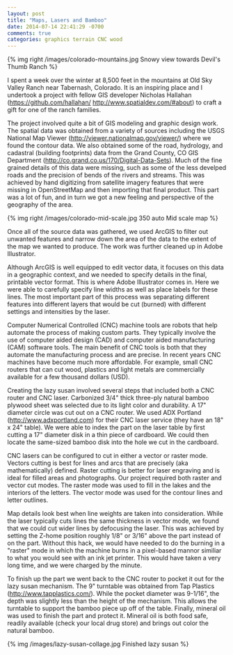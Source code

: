 ```yaml
---
layout: post
title: "Maps, Lasers and Bamboo"
date: 2014-07-14 22:41:29 -0700
comments: true
categories: graphics terrain CNC wood
---
```

{% img right /images/colorado-mountains.jpg Snowy view towards Devil's Thumb Ranch %}

I spent a week over the winter at 8,500 feet in the mountains at Old Sky Valley Ranch near Tabernash, Colorado. It is an inspiring place and I undertook a project with fellow GIS developer Nicholas Hallahan (https://github.com/hallahan/ http://www.spatialdev.com/#about) to craft a gift for one of the ranch families.

The project involved quite a bit of GIS modeling and graphic design work. The spatial data was obtained from a variety of sources including the USGS National Map Viewer (http://viewer.nationalmap.gov/viewer/) where we found the contour data. We also obtained some of the road, hydrology, and cadastral (building footprints) data from the Grand County, CO GIS Department (http://co.grand.co.us/170/Digital-Data-Sets). Much of the fine grained details of this data were missing, such as some of the less develped roads and the precision of bends of the rivers and streams. This was achieved by hand digitizing from satellite imagery features that were missing in OpenStreetMap and then importing that final product. This part was a lot of fun, and in turn we got a new feeling and perspective of the geography of the area.

{% img right /images/colorado-mid-scale.jpg 350 auto Mid scale map %}

Once all of the source data was gathered, we used ArcGIS to filter out unwanted features and narrow down the area of the data to the extent of the map we wanted to produce. The work was further cleaned up in Adobe Illustrator.

Although ArcGIS is well equipped to edit vector data, it focuses on this data in a geographic context, and we needed to specify details in the final, printable vector format. This is where Adobe Illustrator comes in. Here we were able to carefully specify line widths as well as place labels for these lines. The most important part of this process was separating different features into different layers that would be cut (burned) with different settings and intensities by the laser.

Computer Numerical Controlled (CNC) machine tools are robots that help automate the process of making custom parts. They typically involve the use of computer aided design (CAD) and computer aided manufacturing (CAM) software tools. The main benefit of CNC tools is both that they automate the manufacturing process and are precise. In recent years CNC machines have become much more affordable. For example, small CNC routers that can cut wood, plastics and light metals are commercially available for a few thousand dollars (USD).

Creating the lazy susan involved several steps that included both a CNC router and CNC laser. Carbonized 3/4" thick three-ply natural bamboo plywood sheet was selected due to its light color and durability. A 17" diameter circle was cut out on a CNC router. We used ADX Portland (http://www.adxportland.com) for their CNC laser service (they have an 18" x 24" table). We were able to index the part on the laser table by first cutting a 17" diameter disk in a thin piece of cardboard. We could then locate the same-sized bamboo disk into the hole we cut in the cardboard.

CNC lasers can be configured to cut in either a vector or raster mode. Vectors cutting is best for lines and arcs that are precisely (aka mathematically) defined. Raster cutting is better for laser engraving and is ideal for filled areas and photographs. Our project required both raster and vector cut modes. The raster mode was used to fill in the lakes and the interiors of the letters. The vector mode was used for the contour lines and letter outlines. 

Map details look best when line weights are taken into consideration. While the laser typically cuts lines the same thickness in vector mode, we found that we could cut wider lines by defocusing the laser. This was achieved by setting the Z-home position roughly 1/8" or 3/16" above the part instead of on the part. Without this hack, we would have needed to do the burning in a "raster" mode in which the machine burns in a pixel-based mannor similiar to what you would see with an ink jet printer. This would have taken a very long time, and we were charged by the minute.

To finish up the part we went back to the CNC router to pocket it out for the lazy susan mechanism. The 9" turntable was obtained from Tap Plastics (http://www.tapplastics.com/). While the pocket diameter was 9-1/16", the depth was slightly less than the height of the mechanism. This allows the turntable to support the bamboo piece up off of the table. Finally, mineral oil was used to finish the part and protect it. Mineral oil is both food safe, readily available (check your local drug store) and brings out color the natural bamboo.

{% img /images/lazy-susan-collage.jpg Finished lazy susan %}